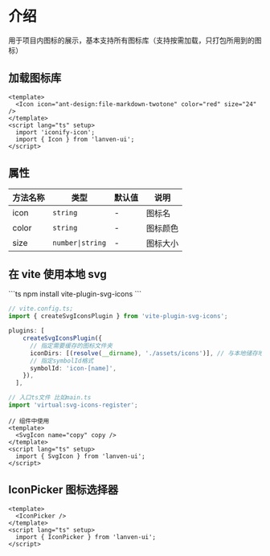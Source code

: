 # 介绍

用于项目内图标的展示，基本支持所有图标库（支持按需加载，只打包所用到的图标）

## 加载图标库

<Icon icon="ant-design:file-markdown-twotone"  color='red' size='24' />

```vue
<template>
  <Icon icon="ant-design:file-markdown-twotone" color="red" size="24" />
</template>
<script lang="ts" setup>
  import 'iconify-icon';
  import { Icon } from 'lanven-ui';
</script>
```

## 属性

| 方法名称 | 类型             | 默认值 | 说明     |
| -------- | ---------------- | ------ | -------- |
| icon     | `string`         | -      | 图标名   |
| color    | `string`         | -      | 图标颜色 |
| size     | `number\|string` | -      | 图标大小 |

## 在 vite 使用本地 svg

<SvgIcon name='copy'  />
```ts
npm install vite-plugin-svg-icons
```

```ts
// vite.config.ts;
import { createSvgIconsPlugin } from 'vite-plugin-svg-icons';

plugins: [
    createSvgIconsPlugin({
      // 指定需要缓存的图标文件夹
      iconDirs: [(resolve(__dirname), './assets/icons')], // 与本地储存地址一致
      // 指定symbolId格式
      symbolId: 'icon-[name]',
    }),
  ],
```

```ts
// 入口ts文件 比如main.ts
import 'virtual:svg-icons-register';
```

```vue
// 组件中使用
<template>
  <SvgIcon name="copy" copy />
</template>
<script lang="ts" setup>
  import { SvgIcon } from 'lanven-ui';
</script>
```

## IconPicker 图标选择器

<IconPicker />

```vue
<template>
  <IconPicker />
</template>
<script lang="ts" setup>
  import { IconPicker } from 'lanven-ui';
</script>
```

<script lang="ts" setup>
import 'iconify-icon';
import { Icon,SvgIcon,IconPicker } from 'lanven-ui';
</script>
